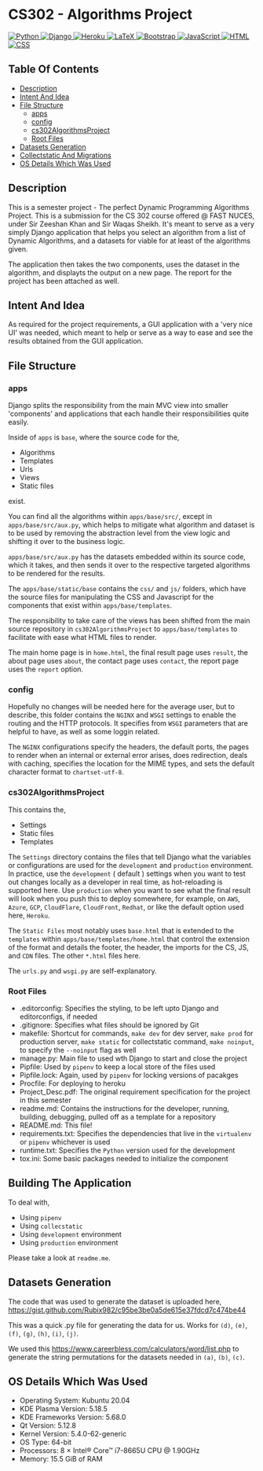 # CS302 - Algorithms Project

<p align="left">
 <a href="#">
<img alt="Python" src="https://img.shields.io/badge/python%20-%2314354C.svg?&style=for-the-badge&logo=python&logoColor=white"/>
<img alt="Django" src="https://img.shields.io/badge/Django-Django?style=for-the-badge&logo=django&color=092E20"/>
<img alt='Heroku' src="https://img.shields.io/badge/Heroku-Heroku?style=for-the-badge&logo=heroku&color=430098"/>
<img alt="LaTeX" src="https://img.shields.io/badge/latex%20-%23008080.svg?&style=for-the-badge&logo=latex&logoColor=white"/>
<img alt="Bootstrap" src="https://img.shields.io/badge/bootstrap%20-%23563D7C.svg?&style=for-the-badge&logo=bootstrap&logoColor=white"/>
<img alt="JavaScript" src="https://img.shields.io/badge/javascript%20-%23323330.svg?&style=for-the-badge&logo=javascript&logoColor=%23F7DF1E"/>
<img alt="HTML" src="https://img.shields.io/badge/html%20-%23E34F26.svg?&style=for-the-badge&logo=html5&logoColor=white"/>
<img alt="CSS" src="https://img.shields.io/badge/css%20-%231572B6.svg?&style=for-the-badge&logo=css3&logoColor=white"/>
 </a>
</p>

## Table Of Contents

- [Description](#description)
- [Intent And Idea](#intent-and-idea)
- [File Structure](#file-structure)
    - [apps](#apps)
    - [config](#config)
    - [cs302AlgorithmsProject](#cs302algorithmsproject)
    - [Root Files](#root-files)
- [Datasets Generation](#datasets-generation)
- [Collectstatic And Migrations](#collectstatic-and-migrations)
- [OS Details Which Was Used](#os-details-which-was-used)

## Description

This is a semester project - The perfect Dynamic Programming Algorithms Project. This is a submission for the CS 302 course offered @ FAST NUCES, under Sir Zeeshan Khan and Sir Waqas Sheikh. It's meant to serve as a very simply Django application that helps you select an algorithm from a list of Dynamic Algorithms, and a datasets for viable for at least of the algorithms given.

The application then takes the two components, uses the dataset in the algorithm, and displayts the output on a new page. The report for the project has been attached as well.

## Intent And Idea

As required for the project requirements, a GUI application with a 'very nice UI' was needed, which meant to help or serve as a way to ease and see the results obtained from the GUI application.

## File Structure

### apps

Django splits the responsibility from the main MVC view into smaller 'components' and applications that each handle their responsibilities quite easily. 

Inside of `apps` is `base`, where the source code for the,

- Algorithms
- Templates
- Urls
- Views
- Static files

exist.

You can find all the algorithms within `apps/base/src/`, except in `apps/base/src/aux.py`, which helps to mitigate what algorithm and dataset is to be used by removing the abstraction level from the view logic and shifting it over to the business logic.

`apps/base/src/aux.py` has the datasets embedded within its source code, which it takes, and then sends it over to the respective targeted algorithms to be rendered for the results.

The `apps/base/static/base` contains the `css/` and `js/` folders, which have the source files for manipulating the CSS and Javascript for the components that exist within `apps/base/templates`. 

The responsibility to take care of the views has been shifted from the main source repository in `cs302AlgorithmsProject` to `apps/base/templates` to facilitate with ease what HTML files to render.

The main home page is in `home.html`, the final result page uses `result`, the about page uses `about`, the contact page uses `contact`, the report page uses the `report` option.

### config

Hopefully no changes will be needed here for the average user, but to describe, this folder contains the `NGINX` and `WSGI` settings to enable the routing and the HTTP protocols. It specifies from `WSGI` parameters that are helpful to have, as well as some loggin related.

The `NGINX` configurations specify the headers, the default ports, the pages to render when an internal or external error arises, does redirection, deals with caching, specifies the location for the MIME types, and sets the default character format to `chartset-utf-8`.

### cs302AlgorithmsProject

This contains the,

- Settings
- Static files
- Templates

The `Settings` directory contains the files that tell Django what the variables or configurations are used for the `development` and `production` environment. In practice, use the `development` ( default ) settings when you want to test out changes locally as a developer in real time, as hot-reloading is supported here. Use `production` when you want to see what the final result will look when you push this to deploy somewhere, for example, on `AWS`, `Azure`, `GCP`, `CloudFlare`, `CloudFront`, `Redhat`, or like the default option used here, `Heroku`.

The `Static Files` most notably uses `base.html` that is extended to the `templates` within `apps/base/templates/home.html` that control the extension of the format and details the footer, the header, the imports for the CS, JS, and `CDN` files. The other `*.html` files here.

The `urls.py` and `wsgi.py` are self-explanatory. 

### Root Files

- .editorconfig: Specifies the styling, to be left upto Django and editorconfigs, if needed
- .gitignore: Specifies what files should be ignored by Git
- makefile: Shortcut for commands, `make dev` for dev server, `make prod` for production server, `make static` for collectstatic command, `make noinput`, to specify the `--noinput` flag as well
- manage.py: Main file to used wth Django to start and close the project
- Pipfile: Used by `pipenv` to keep a local store of the files used
- Pipfile.lock: Again, used by `pipenv` for locking versions of pacakges
- Procfile: For deploying to heroku
- Project_Desc.pdf: The original requirement specification for the project in this semester
- readme.md: Contains the instructions for the developer, running, building, debugging, pulled off as a template for a repository
- README.md: This file!
- requirements.txt: Specifies the dependencies that live in the `virtualenv` or `pipenv` whichever is used
- runtime.txt: Specifies the `Python` version used for the development
- tox.ini: Some basic packages needed to initialize the component

## Building The Application

To deal with,

- Using `pipenv`
- Using `collecstatic`
- Using `development` environment
- Using `production` environment

Please take a look at `readme.me`.

## Datasets Generation

The code that was used to generate the dataset is uploaded here, https://gist.github.com/Rubix982/c95be3be0a5de615e37fdcd7c474be44

This was a quick .py file for generating the data for us.
Works for `(d)`, `(e)`, `(f)`, `(g)`, `(h)`, `(i)`, `(j)`.

We used this https://www.careerbless.com/calculators/word/list.php to generate the string permutations for the datasets needed in `(a)`, `(b)`, `(c)`.

## OS Details Which Was Used

- Operating System: Kubuntu 20.04
- KDE Plasma Version: 5.18.5
- KDE Frameworks Version: 5.68.0
- Qt Version: 5.12.8
- Kernel Version: 5.4.0-62-generic
- OS Type: 64-bit
- Processors: 8 × Intel® Core™ i7-8665U CPU @ 1.90GHz
- Memory: 15.5 GiB of RAM